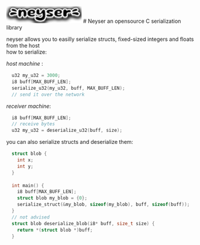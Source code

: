 <img src = "https://github.com/Nizarll/neyser/blob/master/img/logo.png?raw=true" width="200" height ="45">
# Neyser an opensource C serialization library 

neyser allows you to easilly serialize structs, fixed-sized integers and floats from the host \
how to serialize: 

*host machine* :
```c
  u32 my_u32 = 3000;
  i8 buff[MAX_BUFF_LEN];
  serialize_u32(my_u32, buff, MAX_BUFF_LEN);
  // send it over the network
```

*receiver machine*:
```c
  i8 buff[MAX_BUFF_LEN];
  // receive bytes
  u32 my_u32 = deserialize_u32(buff, size);
```

you can also serialize structs and deserialize them:

```c
  struct blob {
    int x;
    int y;
  }
  
  int main() {
    i8 buff[MAX_BUFF_LEN];
    struct blob my_blob = {0};
    serialize_struct(&my_blob, sizeof(my_blob), buff, sizeof(buff));
  }
  // not advised
  struct blob deserialize_blob(i8* buff, size_t size) {
    return *(struct blob *)buff;
  }
```
